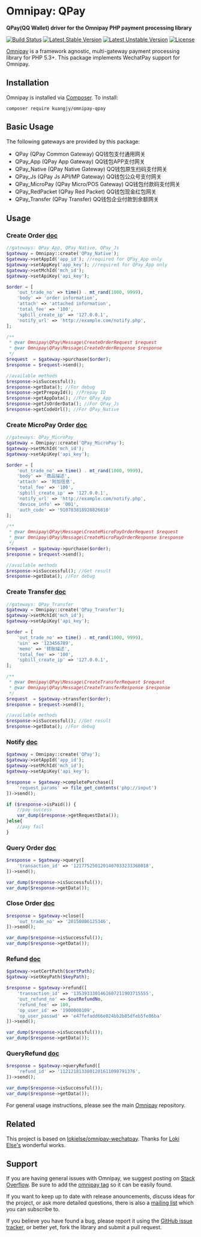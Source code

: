 # Omnipay: QPay

**QPay(QQ Wallet) driver for the Omnipay PHP payment processing library**

[![Build Status](https://travis-ci.org/kuangjy2/omnipay-qpay.svg?branch=master)](https://travis-ci.org/kuangjy2/omnipay-qpay)
[![Latest Stable Version](https://poser.pugx.org/kuangjy/omnipay-qpay/v/stable)](https://packagist.org/packages/kuangjy/omnipay-qpay)
[![Latest Unstable Version](https://poser.pugx.org/kuangjy/omnipay-qpay/v/unstable)](https://packagist.org/packages/kuangjy/omnipay-qpay)
[![License](https://poser.pugx.org/kuangjy/omnipay-qpay/license)](https://packagist.org/packages/kuangjy/omnipay-qpay)

[Omnipay](https://github.com/omnipay/omnipay) is a framework agnostic, multi-gateway payment
processing library for PHP 5.3+. This package implements WechatPay support for Omnipay.

## Installation

Omnipay is installed via [Composer](http://getcomposer.org/). To install:

    composer require kuangjy/omnipay-qpay

## Basic Usage

The following gateways are provided by this package:


* QPay (QPay Common Gateway) QQ钱包支付通用网关
* QPay_App (QPay App Gateway) QQ钱包APP支付网关
* QPay_Native (QPay Native Gateway) QQ钱包原生扫码支付网关
* QPay_Js (QPay Js API/MP Gateway) QQ钱包公众号支付网关
* QPay_MicroPay (QPay Micro/POS Gateway) QQ钱包付款码支付网关
* QPay_RedPacket (QPay Red Packet) QQ钱包现金红包网关
* QPay_Transfer (QPay Transfer) QQ钱包企业付款到余额网关

## Usage

### Create Order [doc](https://qpay.qq.com/buss/wiki/38/1203)

```php
//gateways: QPay_App, QPay_Native, QPay_Js
$gateway = Omnipay::create('QPay_Native');
$gateway->setAppId('app_id'); //required for QPay_App only
$gateway->setAppKey('app_key'); //required for QPay_App only
$gateway->setMchId('mch_id');
$gateway->setApiKey('api_key');

$order = [
    'out_trade_no' => time() . mt_rand(1000, 9999),
    'body' => 'order information',
    'attach' => 'attached information',
    'total_fee' => '100',
    'spbill_create_ip' => '127.0.0.1',
    'notify_url' => 'http://example.com/notify.php',
];

/**
 * @var Omnipay\QPay\Message\CreateOrderRequest $request
 * @var Omnipay\QPay\Message\CreateOrderResponse $response
 */
$request  = $gateway->purchase($order);
$response = $request->send();

//available methods
$response->isSuccessful();
$response->getData(); //For debug
$response->getPrepayId(); //Prepay ID
$response->getAppData(); //For QPay_App
$response->getJsOrderData(); //For QPay_Js
$response->getCodeUrl(); //For QPay_Native
```

### Create MicroPay Order [doc](https://qpay.qq.com/buss/wiki/1/1122)

```php
//gateways: QPay_MicroPay
$gateway = Omnipay::create('QPay_MicroPay');
$gateway->setMchId('mch_id');
$gateway->setApiKey('api_key');

$order = [
    'out_trade_no' => time() . mt_rand(1000, 9999),
    'body' => '商品描述',
    'attach' => '附加信息',
    'total_fee' => '100',
    'spbill_create_ip' => '127.0.0.1',
    'notify_url' => 'http://example.com/notify.php',
    'device_info' => '001',
    'auth_code' => '910783818928826810'
];

/**
 * @var Omnipay\QPay\Message\CreateMicroPayOrderRequest $request
 * @var Omnipay\QPay\Message\CreateMicroPayOrderResponse $response
 */
$request  = $gateway->purchase($order);
$response = $request->send();

//available methods
$response->isSuccessful(); //Get result
$response->getData(); //For debug
```

### Create Transfer [doc](https://qpay.qq.com/buss/wiki/206/1215)

```php
//gateways: QPay_Transfer
$gateway = Omnipay::create('QPay_Transfer');
$gateway->setMchId('mch_id');
$gateway->setApiKey('api_key');

$order = [
    'out_trade_no' => time() . mt_rand(1000, 9999),
    'uin' => '123456789',
    'memo' => '转账描述',
    'total_fee' => '100',
    'spbill_create_ip' => '127.0.0.1',
];

/**
 * @var Omnipay\QPay\Message\CreateTransferRequest $request
 * @var Omnipay\QPay\Message\CreateTransferResponse $response
 */
$request  = $gateway->transfer($order);
$response = $request->send();

//available methods
$response->isSuccessful(); //Get result
$response->getData(); //For debug
```

### Notify [doc](https://qpay.qq.com/buss/wiki/38/1204)
```php
$gateway = Omnipay::create('QPay');
$gateway->setAppId('app_id');
$gateway->setMchId('mch_id');
$gateway->setApiKey('api_key');

$response = $gateway->completePurchase([
    'request_params' => file_get_contents('php://input')
])->send();

if ($response->isPaid()) {
    //pay success
    var_dump($response->getRequestData());
}else{
    //pay fail
}
```

### Query Order [doc](https://qpay.qq.com/buss/wiki/38/1205)
```php
$response = $gateway->query([
    'transaction_id' => '1217752501201407033233368018',
])->send();

var_dump($response->isSuccessful());
var_dump($response->getData());
```


### Close Order [doc](https://qpay.qq.com/buss/wiki/38/1206)
```php
$response = $gateway->close([
    'out_trade_no' => '20150806125346',
])->send();

var_dump($response->isSuccessful());
var_dump($response->getData());
```

### Refund [doc](https://qpay.qq.com/buss/wiki/38/1207)
```php
$gateway->setCertPath($certPath);
$gateway->setKeyPath($keyPath);

$response = $gateway->refund([
    'transaction_id' => '1353933301461607211903715555',
    'out_refund_no' => $outRefundNo,
    'refund_fee' => 100,
    'op_user_id' => '1900000109',
    'op_user_passwd' => 'e47fefadd66e024bb2b85dfeb5fe86ba'
])->send();

var_dump($response->isSuccessful());
var_dump($response->getData());
```

### QueryRefund [doc](https://qpay.qq.com/buss/wiki/38/1208)
```php
$response = $gateway->queryRefund([
    'refund_id' => '1121218133801201611098791376',
])->send();

var_dump($response->isSuccessful());
var_dump($response->getData());
```

For general usage instructions, please see the main [Omnipay](https://github.com/omnipay/omnipay)
repository.

## Related

This project is based on [lokielse/omnipay-wechatpay](https://github.com/lokielse/omnipay-wechatpay).
Thanks for [Loki Else's](https://github.com/lokielse) wonderful works.

## Support

If you are having general issues with Omnipay, we suggest posting on
[Stack Overflow](http://stackoverflow.com/). Be sure to add the
[omnipay tag](http://stackoverflow.com/questions/tagged/omnipay) so it can be easily found.

If you want to keep up to date with release anouncements, discuss ideas for the project,
or ask more detailed questions, there is also a [mailing list](https://groups.google.com/forum/#!forum/omnipay) which
you can subscribe to.

If you believe you have found a bug, please report it using the [GitHub issue tracker](https://github.com/lokielse/omnipay-wechatpay/issues),
or better yet, fork the library and submit a pull request.